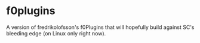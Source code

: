 # f0plugins
A version of fredrikolofsson's f0Plugins that will hopefully build against SC's bleeding edge (on Linux only right now).
